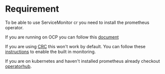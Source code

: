 # Requirement

To be able to use ServiceMonitor cr you need to install the prometheus operator.

If you are running on OCP you can follow this [document](https://docs.openshift.com/container-platform/4.5/monitoring/monitoring-your-own-services.html#enabling-monitoring-of-your-own-services_monitoring-your-own-services)

If you are using [CRC](https://developers.redhat.com/products/codeready-containers/overview) this won't work by default.
You can follow these [instructions](https://code-ready.github.io/crc/#starting-monitoring-alerting-telemetry_gsg) to enable the built in monitoring.

If you are on kubernetes and haven't installed prometheus already checkout [operatorhub](https://operatorhub.io/operator/prometheus).
